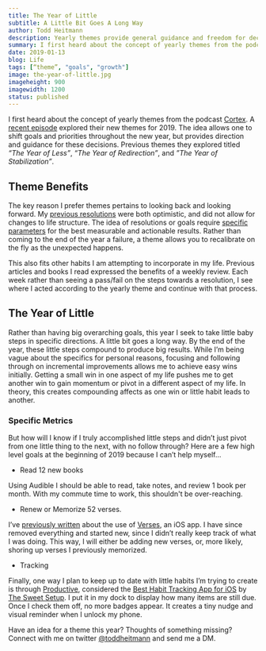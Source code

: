 ```yaml
---
title: The Year of Little
subtitle: A Little Bit Goes A Long Way
author: Todd Heitmann
description: Yearly themes provide general guidance and freedom for decisions throughout the year. I briefly detail where I first heard of the concept and my theme for 2019.
summary: I first heard about the concept of yearly themes from the podcast Cortex. A recent episode explored their new themes for 2019. The idea allows one to shift goals and priorities throughout the new year, but provides direction and guidance for these decisions. Rather than having big overarching goals, this year I seek to take little baby steps in specific directions. A little bit goes a long way.
date: 2019-01-13
blog: Life
tags: [“theme”, "goals", "growth"]
image: the-year-of-little.jpg
imageheight: 900
imagewidth: 1200
status: published
---
```


I first heard about the concept of yearly themes from the podcast [Cortex](https://www.relay.fm/cortex). A [recent episode](https://www.relay.fm/cortex/79) explored their new themes for 2019. The idea allows one to shift goals and priorities throughout the new year, but provides direction and guidance for these decisions. Previous themes they explored titled *“The Year of Less”*, *“The Year of Redirection”*, and *”The Year of Stabilization”*.

## Theme Benefits
The key reason I prefer themes pertains to looking back and looking forward. My [previous resolutions]({filename}/life/new-years-2017-goals.md) were both optimistic, and did not allow for changes to life structure. The idea of resolutions or goals require [specific parameters]({filename}/shared/new-year-2017.md) for the best measurable and actionable results. Rather than coming to the end of the year a failure, a theme allows you to recalibrate on the fly as the unexpected happens.

This also fits other habits I am attempting to incorporate in my life. Previous articles and books I read expressed the benefits of a weekly review. Each week rather than seeing a pass/fail on the steps towards a resolution, I see where I acted according to the yearly theme and continue with that process.

## The Year of Little
Rather than having big overarching goals, this year I seek to take little baby steps in specific directions. A little bit goes a long way. By the end of the year, these little steps compound to produce big results. While I’m being vague about the specifics for personal reasons, focusing and following through on incremental improvements allows me to achieve easy wins initially. Getting a small win in one aspect of my life pushes me to get another win to gain momentum or pivot in a different aspect of my life. In theory, this creates compounding affects as one win or little habit leads to another.

### Specific Metrics
But how will I know if I truly accomplished little steps and didn’t just pivot from one little thing to the next, with no follow through? Here are a few high level goals at the beginning of 2019 because I can’t help myself…

- Read 12 new books

Using Audible I should be able to read, take notes, and review 1 book per month. With my commute time to work, this shouldn't be over-reaching.

- Renew or Memorize 52 verses.

I’ve [previously written]({filename}/technology/apps-for-spiritual-growth.md) about the use of [Verses](http://www.getverses.com), an iOS app. I have since removed everything and started new, since I didn’t really keep track of what I was doing. This way, I will either be adding new verses, or, more likely, shoring up verses I previously memorized.

- Tracking

Finally, one way I plan to keep up to date with little habits I’m trying to create is through [Productive](https://itunes.apple.com/us/app/productive-habit-tracker/id983826477), considered the [Best Habit Tracking App for iOS](https://thesweetsetup.com/apps/best-habit-tracking-app-ios/) by [The Sweet Setup](https://thesweetsetup.com). I put it in my dock to display how many items are still due. Once I check them off, no more badges appear. It creates a tiny nudge and visual reminder when I unlock my phone.

Have an idea for a theme this year? Thoughts of something missing? Connect with me on twitter [@toddheitmann](https://www.twitter.com/toddheitmann) and send me a DM.
